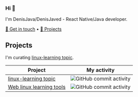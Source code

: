 ### Hi 👋
I'm DenisJava/DenisJaved - React Native/Java developer.

[💬 Get in touch](https://denisjaved.github.io?run=whoyouare&from=ghprofile) • [🔭 Projects](https://denisjaved.github.io?run=projects&from=ghprofile)



## Projects
I'm curating [linux-learning topic](https://github.com/topics/linux-learning).

| Project | My activity |
|---------|-------------|
| [linux-learning topic](https://github.com/topics/linux-learning) | ![GitHub commit activity](https://img.shields.io/github/commit-activity/y/github/explore?authorFilter=denisJaved&style=flat-square&label=commits) |
| [Web linux learning tools](https://github.com/denisJaved/WebLinux) | ![GitHub commit activity](https://img.shields.io/github/commit-activity/y/denisJaved/WebLinux?authorFilter=denisJaved&style=flat-square&label=commits) |

<!--
**denisJaved/denisJaved** is a ✨ _special_ ✨ repository because its `README.md` (this file) appears on your GitHub profile.

Here are some ideas to get you started:

- 🔭 I’m currently working on ...
- 🌱 I’m currently learning ...
- 👯 I’m looking to collaborate on ...
- 🤔 I’m looking for help with ...
- 💬 Ask me about ...
- 📫 How to reach me: ...
- 😄 Pronouns: ...
- ⚡ Fun fact: ...
-->
